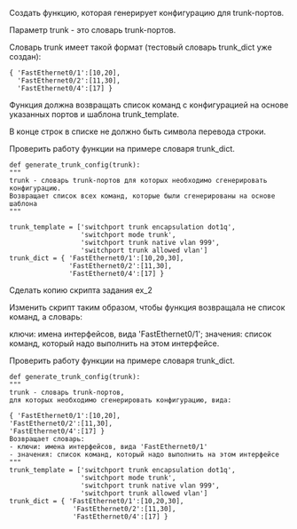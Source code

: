 Создать функцию, которая генерирует конфигурацию для trunk-портов.

Параметр trunk - это словарь trunk-портов.

Словарь trunk имеет такой формат (тестовый словарь trunk_dict уже создан):

    { 'FastEthernet0/1':[10,20],
      'FastEthernet0/2':[11,30],
      'FastEthernet0/4':[17] }
        
Функция должна возвращать список команд с конфигурацией на основе указанных портов и шаблона trunk_template.

В конце строк в списке не должно быть символа перевода строки.

Проверить работу функции на примере словаря trunk_dict.

    def generate_trunk_config(trunk):
    """
    trunk - словарь trunk-портов для которых необходимо сгенерировать конфигурацию.
    Возвращает список всех команд, которые были сгенерированы на основе шаблона
    """
    
    trunk_template = ['switchport trunk encapsulation dot1q',
                      'switchport mode trunk',
                      'switchport trunk native vlan 999',
                      'switchport trunk allowed vlan']
    trunk_dict = { 'FastEthernet0/1':[10,20,30],
                   'FastEthernet0/2':[11,30],
                   'FastEthernet0/4':[17] }

Сделать копию скрипта задания ex_2

Изменить скрипт таким образом, чтобы функция возвращала не список команд, а словарь:

  ключи: имена интерфейсов, вида 'FastEthernet0/1';
  значения: список команд, который надо выполнить на этом интерфейсе.

Проверить работу функции на примере словаря trunk_dict.

    def generate_trunk_config(trunk):
    """
    trunk - словарь trunk-портов,
    для которых необходимо сгенерировать конфигурацию, вида:
    
    { 'FastEthernet0/1':[10,20],
    'FastEthernet0/2':[11,30],
    'FastEthernet0/4':[17] }
    Возвращает словарь:
    - ключи: имена интерфейсов, вида 'FastEthernet0/1'
    - значения: список команд, который надо выполнить на этом интерфейсе
    """
    trunk_template = ['switchport trunk encapsulation dot1q',
                      'switchport mode trunk',
                      'switchport trunk native vlan 999',
                      'switchport trunk allowed vlan']
    trunk_dict = { 'FastEthernet0/1':[10,20,30],
                    'FastEthernet0/2':[11,30],
                    'FastEthernet0/4':[17] }
